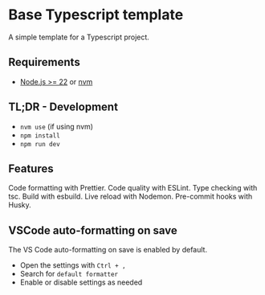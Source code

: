 # Base Typescript template

A simple template for a Typescript project.

## Requirements

- [Node.js >= 22](https://nodejs.org/en/download/) or [nvm](https://github.com/nvm-sh/nvm)

## TL;DR - Development

- `nvm use` (if using nvm)
- `npm install`
- `npm run dev`

## Features

Code formatting with Prettier.
Code quality with ESLint.
Type checking with tsc.
Build with esbuild.
Live reload with Nodemon.
Pre-commit hooks with Husky.

## VSCode auto-formatting on save

The VS Code auto-formatting on save is enabled by default.

- Open the settings with `Ctrl + ,`
- Search for `default formatter`
- Enable or disable settings as needed
